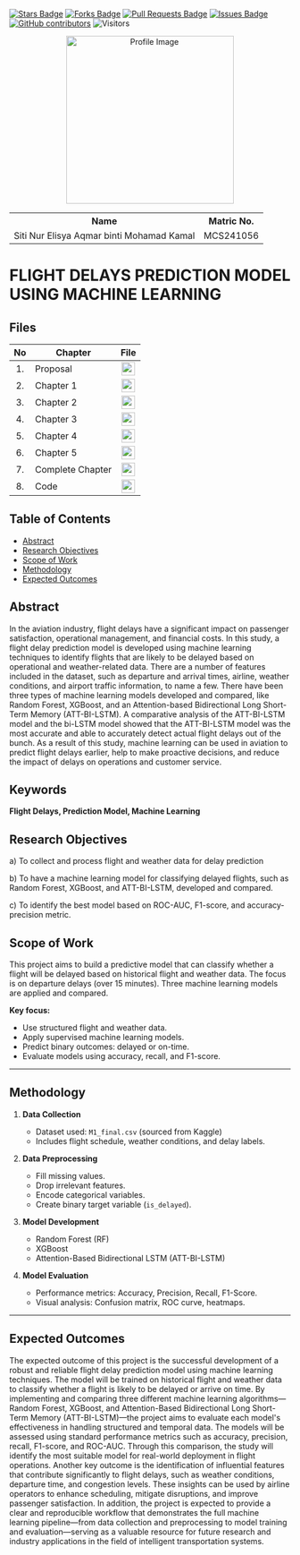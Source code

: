 
<a href="https://github.com/drshahizan/research-design/stargazers"><img src="https://img.shields.io/github/stars/drshahizan/research-design" alt="Stars Badge"/></a>
<a href="https://github.com/drshahizan/research-design/network/members"><img src="https://img.shields.io/github/forks/drshahizan/research-design" alt="Forks Badge"/></a>
<a href="https://github.com/drshahizan/research-design/pulls"><img src="https://img.shields.io/github/issues-pr/drshahizan/research-design" alt="Pull Requests Badge"/></a>
<a href="https://github.com/drshahizan/research-design"><img src="https://img.shields.io/github/issues/drshahizan/research-design" alt="Issues Badge"/></a>
<a href="https://github.com/drshahizan/research-design/graphs/contributors"><img alt="GitHub contributors" src="https://img.shields.io/github/contributors/drshahizan/research-design?color=2b9348"></a>
![Visitors](https://api.visitorbadge.io/api/visitors?path=https%3A%2F%2Fgithub.com%2Fdrshahizan%2BDM&labelColor=%23d9e3f0&countColor=%23697689&style=flat)

<p align="center">
  <img height="300px" src="IMG_2816.jpeg" alt="Profile Image">
</p>

<table align="center">
  <tr>
    <th>Name</th>
    <th>Matric No.</th>
  </tr>
  <tr>
    <td>Siti Nur Elisya Aqmar binti Mohamad Kamal</td>
    <td>MCS241056</td>
  </tr>
</table>

# FLIGHT DELAYS PREDICTION MODEL USING MACHINE LEARNING

## Files

| No  | Chapter     |                                                 File |
| :-: | ---------- | :---------------------------------------------------------------------------------------------------: |
|  1.  | Proposal | <a href="proposal/elisyaqmarr"><img src="pdf.svg" width="24px" height="24px"></a> |
|  2.  | Chapter 1 | <a href="CHAPTER 1 - ELISYA.pdf"><img src="pdf.svg" width="24px" height="24px"></a> |
|  3.  | Chapter 2 | <a href="CHAPTER 2 - ELISYA.pdf"><img src="pdf.svg" width="24px" height="24px"></a> |
|  4.  | Chapter 3 | <a href="CHAPTER 3 - ELISYA.pdf"><img src="pdf.svg" width="24px" height="24px"></a> |
|  5.  | Chapter 4 | <a href="CHAPTER 4 - ELISYA.pdf"><img src="pdf.svg" width="24px" height="24px"></a> |
|  6.  | Chapter 5 | <a href="CHAPTER 5 - ELISYA.pdf"><img src="pdf.svg" width="24px" height="24px"></a> |
|  7.  | Complete Chapter | <a href="Thesis_Siti Nur Elisya Aqmar binti Mohamad Kamal.pdf"><img src="pdf.svg" width="24px" height="24px"></a> |
|  8.  | Code | <a href="https://colab.research.google.com/drive/1pTbwUjSEs3O6TQxWFKCaz0cAh1bEodMI?usp=sharing"><img src="python_icon.png" width="24px" height="24px"></a> |


## Table of Contents
- [Abstract](#abstract)
- [Research Objectives](#research-objectives)
- [Scope of Work](#scope-of-work)
- [Methodology](#methodology)
- [Expected Outcomes](#expected-outcomes)

## Abstract

In the aviation industry, flight delays have a significant impact on passenger satisfaction, operational management, and financial costs. In this study, a flight delay prediction model is developed using machine learning techniques to identify flights that are likely to be delayed based on operational and weather-related data. There are a number of features included in the dataset, such as departure and arrival times, airline, weather conditions, and airport traffic information, to name a few. There have been three types of machine learning models developed and compared, like Random Forest, XGBoost, and an Attention-based Bidirectional Long Short-Term Memory (ATT-BI-LSTM). A comparative analysis of the ATT-BI-LSTM model and the bi-LSTM model showed that the ATT-BI-LSTM model was the most accurate and able to accurately detect actual flight delays out of the bunch. As a result of this study, machine learning can be used in aviation to predict flight delays earlier, help to make proactive decisions, and reduce the impact of delays on operations and customer service. 



## Keywords

**Flight Delays, Prediction Model, Machine Learning**


## Research Objectives

a)	To collect and process flight and weather data for delay prediction

b)	To have a machine learning model for classifying delayed flights, such as Random Forest, XGBoost, and ATT-BI-LSTM, developed and compared.

c)	To identify the best model based on ROC-AUC, F1-score, and accuracy-precision metric.


## Scope of Work
This project aims to build a predictive model that can classify whether a flight will be delayed based on historical flight and weather data. The focus is on departure delays (over 15 minutes). Three machine learning models are applied and compared.

**Key focus:**
- Use structured flight and weather data.
- Apply supervised machine learning models.
- Predict binary outcomes: delayed or on-time.
- Evaluate models using accuracy, recall, and F1-score.

---

## Methodology

1. **Data Collection**
   - Dataset used: `M1_final.csv` (sourced from Kaggle)
   - Includes flight schedule, weather conditions, and delay labels.

2. **Data Preprocessing**
   - Fill missing values.
   - Drop irrelevant features.
   - Encode categorical variables.
   - Create binary target variable (`is_delayed`).

3. **Model Development**
   - Random Forest (RF)
   - XGBoost
   - Attention-Based Bidirectional LSTM (ATT-BI-LSTM)

4. **Model Evaluation**
   - Performance metrics: Accuracy, Precision, Recall, F1-Score.
   - Visual analysis: Confusion matrix, ROC curve, heatmaps.

---

## Expected Outcomes

The expected outcome of this project is the successful development of a robust and reliable flight delay prediction model using machine learning techniques. The model will be trained on historical flight and weather data to classify whether a flight is likely to be delayed or arrive on time. By implementing and comparing three different machine learning algorithms—Random Forest, XGBoost, and Attention-Based Bidirectional Long Short-Term Memory (ATT-BI-LSTM)—the project aims to evaluate each model's effectiveness in handling structured and temporal data. The models will be assessed using standard performance metrics such as accuracy, precision, recall, F1-score, and ROC-AUC. Through this comparison, the study will identify the most suitable model for real-world deployment in flight operations. Another key outcome is the identification of influential features that contribute significantly to flight delays, such as weather conditions, departure time, and congestion levels. These insights can be used by airline operators to enhance scheduling, mitigate disruptions, and improve passenger satisfaction. In addition, the project is expected to provide a clear and reproducible workflow that demonstrates the full machine learning pipeline—from data collection and preprocessing to model training and evaluation—serving as a valuable resource for future research and industry applications in the field of intelligent transportation systems.
